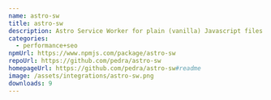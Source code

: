 ```yaml
---
name: astro-sw
title: astro-sw
description: Astro Service Worker for plain (vanilla) Javascript files.
categories:
  - performance+seo
npmUrl: https://www.npmjs.com/package/astro-sw
repoUrl: https://github.com/pedra/astro-sw
homepageUrl: https://github.com/pedra/astro-sw#readme
image: /assets/integrations/astro-sw.png
downloads: 9
---
```

